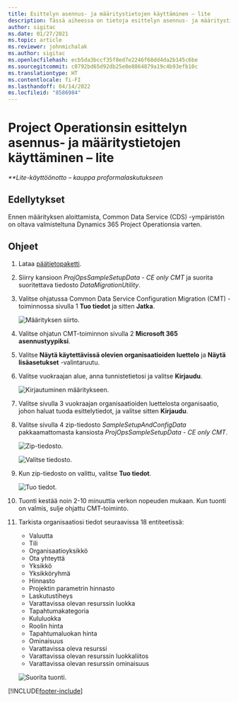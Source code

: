 ```yaml
---
title: Esittelyn asennus- ja määritystietojen käyttäminen – lite
description: Tässä aiheessa on tietoja esittelyn asennus- ja määritystietojen käyttöönotosta Project Operationsissa.
author: sigitac
ms.date: 01/27/2021
ms.topic: article
ms.reviewer: johnmichalak
ms.author: sigitac
ms.openlocfilehash: ecb5da3bccf35f8ed7e2246f68dd4da2b145c6be
ms.sourcegitcommit: c0792bd65d92db25e0e8864879a19c4b93efb10c
ms.translationtype: HT
ms.contentlocale: fi-FI
ms.lasthandoff: 04/14/2022
ms.locfileid: "8586984"
---
```

# <a name="apply-demo-setup-and-configuration-data-for-project-operations---lite"></a>Project Operationsin esittelyn asennus- ja määritystietojen käyttäminen – lite 

_**Lite-käyttöönotto – kauppa proformalaskutukseen_



## <a name="prerequisites"></a>Edellytykset

Ennen määrityksen aloittamista, Common Data Service (CDS) -ympäristön on oltava valmisteltuna Dynamics 365 Project Operationsia varten.


## <a name="instructions"></a>Ohjeet

1. Lataa [päätietopaketti](https://download.microsoft.com/download/3/4/1/341bf279-a64f-4baa-af31-ce624859b518/ProjOpsSampleSetupData-%20CE%20only.zip). 
2. Siirry kansioon *ProjOpsSampleSetupData - CE only CMT* ja suorita suoritettava tiedosto *DataMigrationUtility*.
3. Valitse ohjatussa Common Data Service Configuration Migration (CMT) -toiminnossa sivulla 1 **Tuo tiedot** ja sitten **Jatka**.

    ![Määrityksen siirto.](./media/1ConfigurationMigration.png)

4. Valitse ohjatun CMT-toiminnon sivulla 2 **Microsoft 365** **asennustyypiksi**.
5. Valitse **Näytä käytettävissä olevien organisaatioiden luettelo** ja **Näytä lisäasetukset** -valintaruutu.
6. Valitse vuokraajan alue, anna tunnistetietosi ja valitse **Kirjaudu**.

   ![Kirjautuminen määritykseen.](./media/2ConfigurationSignin.png)

7. Valitse sivulla 3 vuokraajan organisaatioiden luettelosta organisaatio, johon haluat tuoda esittelytiedot, ja valitse sitten **Kirjaudu**.
8. Valitse sivulla 4 zip-tiedosto *SampleSetupAndConfigData* pakkaamattomasta kansiosta *ProjOpsSampleSetupData - CE only CMT*.

   ![Zip-tiedosto.](./media/3ZipFile.png)

   ![Valitse tiedosto.](./media/4SelectAFile.png)

9. Kun zip-tiedosto on valittu, valitse **Tuo tiedot**.

   ![Tuo tiedot.](./media/5ImportData.png)

10. Tuonti kestää noin 2-10 minuuttia verkon nopeuden mukaan. Kun tuonti on valmis, sulje ohjattu CMT-toiminto. 
11. Tarkista organisaatiosi tiedot seuraavissa 18 entiteetissä:

    -   Valuutta
    -   Tili
    -   Organisaatioyksikkö
    -   Ota yhteyttä
    -   Yksikkö
    -   Yksikköryhmä
    -   Hinnasto
    -   Projektin parametrin hinnasto 
    -   Laskutustiheys
    -   Varattavissa olevan resurssin luokka
    -   Tapahtumakategoria
    -   Kululuokka
    -   Roolin hinta
    -   Tapahtumaluokan hinta
    -   Ominaisuus
    -   Varattavissa oleva resurssi
    -   Varattavissa olevan resurssin luokkaliitos
    -   Varattavissa olevan resurssin ominaisuus

    ![Suorita tuonti.](./media/6CompleteImport.png)


[!INCLUDE[footer-include](../includes/footer-banner.md)]
